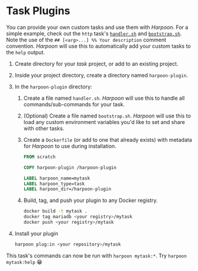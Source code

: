 # Task Plugins

You can provide your own custom tasks and use them with _Harpoon_. For a
simple example, check out the `http` task's
[`handler.sh`](../../../tasks/http/handler.sh) and
[`bootstrap.sh`](../../../tasks/http/bootstrap.sh). Note the use of the
`## [<arg>...] %% Your description` comment convention. _Harpoon_ will
use this to automatically add your custom tasks to the `help` output.

1. Create directory for your _task_ project, or add to an existing
   project.
2. Inside your project directory, create a directory named
   `harpoon-plugin`.
3. In the `harpoon-plugin` directory:

   1. Create a file named `handler.sh`. _Harpoon_ will use this to
      handle all commands/sub-commands for your task.

   2. (Optional) Create a file named `bootstrap.sh`. _Harpoon_ will use
      this to load any custom environment variables you'd like to set
      and share with other tasks.

   3. Create a `Dockerfile` (or add to one that already exists) with
      metadata for _Harpoon_ to use during installation.

      ```dockerfile
      FROM scratch
      
      COPY harpoon-plugin /harpoon-plugin
      
      LABEL harpoon_name=mytask
      LABEL harpoon_type=task
      LABEL harpoon_dir=/harpoon-plugin
      ```

   4. Build, tag, and push your plugin to any Docker registry.

      ```bash
      docker build -t mytask .
      docker tag mariadb <your registry>/mytask
      docker push <your registry>/mytask
      ```

4. Install your plugin

   ```bash
   harpoon plug:in <your repository>/mytask
   ```

This task's commands can now be run with `harpoon mytask:*`. Try
`harpoon mytask:help` 😁
